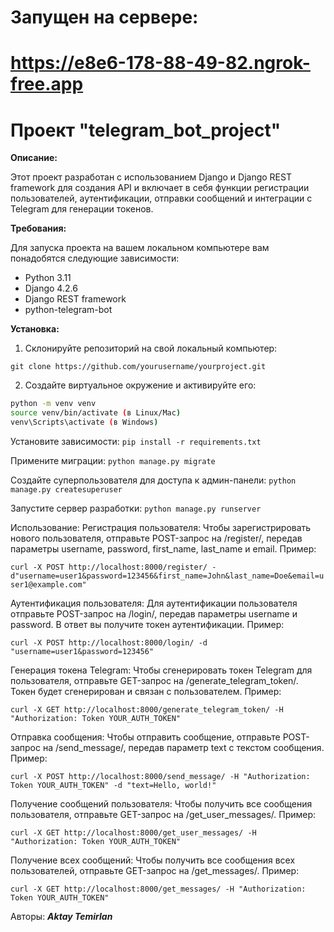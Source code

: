 # Запущен на сервере: 
# https://e8e6-178-88-49-82.ngrok-free.app
# Проект "telegram_bot_project"

**Описание:**

Этот проект разработан с использованием Django и Django REST framework для создания API и включает в себя функции регистрации пользователей, аутентификации, отправки сообщений и интеграции с Telegram для генерации токенов.

**Требования:**

Для запуска проекта на вашем локальном компьютере вам понадобятся следующие зависимости:

- Python 3.11
- Django 4.2.6
- Django REST framework
- python-telegram-bot

**Установка:**

1. Склонируйте репозиторий на свой локальный компьютер:

```git clone https://github.com/yourusername/yourproject.git```

2. Создайте виртуальное окружение и активируйте его:

```bash
python -m venv venv
source venv/bin/activate (в Linux/Mac)
venv\Scripts\activate (в Windows)
```
Установите зависимости:
```pip install -r requirements.txt```

Примените миграции:
```python manage.py migrate```

Создайте суперпользователя для доступа к админ-панели:
```python manage.py createsuperuser```

Запустите сервер разработки:
```python manage.py runserver```

Использование:
Регистрация пользователя:
Чтобы зарегистрировать нового пользователя, отправьте POST-запрос на /register/, передав параметры username, password, first_name, last_name и email. Пример:

```curl -X POST http://localhost:8000/register/ -d"username=user1&password=123456&first_name=John&last_name=Doe&email=user1@example.com"```

Аутентификация пользователя:
Для аутентификации пользователя отправьте POST-запрос на /login/, передав параметры username и password. В ответ вы получите токен аутентификации. Пример:

```curl -X POST http://localhost:8000/login/ -d "username=user1&password=123456"```

Генерация токена Telegram:
Чтобы сгенерировать токен Telegram для пользователя, отправьте GET-запрос на /generate_telegram_token/. Токен будет сгенерирован и связан с пользователем. Пример:

```curl -X GET http://localhost:8000/generate_telegram_token/ -H "Authorization: Token YOUR_AUTH_TOKEN"```

Отправка сообщения:
Чтобы отправить сообщение, отправьте POST-запрос на /send_message/, передав параметр text с текстом сообщения. Пример:

```curl -X POST http://localhost:8000/send_message/ -H "Authorization: Token YOUR_AUTH_TOKEN" -d "text=Hello, world!"```

Получение сообщений пользователя:
Чтобы получить все сообщения пользователя, отправьте GET-запрос на /get_user_messages/. Пример:

```curl -X GET http://localhost:8000/get_user_messages/ -H "Authorization: Token YOUR_AUTH_TOKEN"```

Получение всех сообщений:
Чтобы получить все сообщения всех пользователей, отправьте GET-запрос на /get_messages/. Пример:

```curl -X GET http://localhost:8000/get_messages/ -H "Authorization: Token YOUR_AUTH_TOKEN"```

Авторы:
***Aktay Temirlan***
